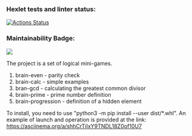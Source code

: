### Hexlet tests and linter status:
[![Actions Status](https://github.com/time9v/python-project-49/workflows/hexlet-check/badge.svg)](https://github.com/time9v/python-project-49/actions)


### Maintainability Badge:
<a href="https://codeclimate.com/github/time9v/python-project-49/maintainability"><img src="https://api.codeclimate.com/v1/badges/7faa86dd57a58302ab40/maintainability" /></a>

The project is a set of logical mini-games.
1. brain-even - parity check
2. brain-calc - simple examples
3. bran-gcd - calculating the greatest common divisor
4. brain-prime - prime number definition
5. brain-progression - definition of a hidden element

To install, you need to use "python3 -m pip install --user dist/*.whl".
An example of launch and operation is provided at the link:
 https://asciinema.org/a/shhCrTjIxY9TNDL18Z0of10U7